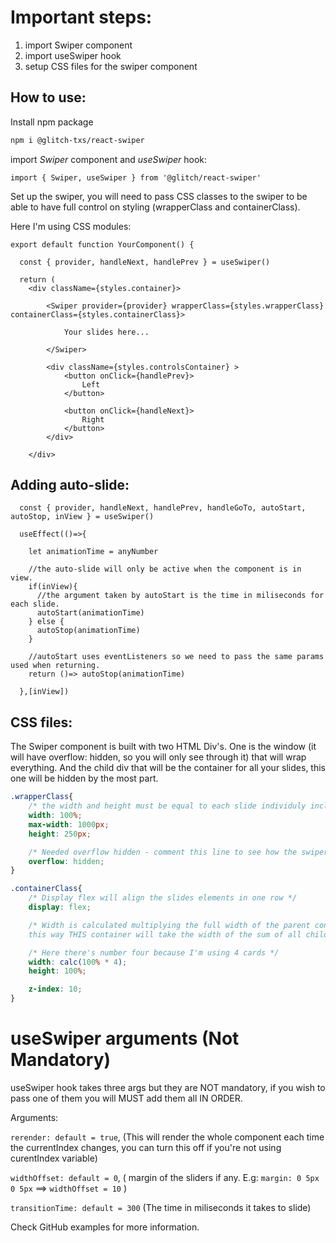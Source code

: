 # Important steps:

1. import Swiper component
2. import useSwiper hook
3. setup CSS files for the swiper component

## How to use:

Install npm package 

```bash
npm i @glitch-txs/react-swiper
```

import *Swiper* component and *useSwiper* hook:

```tsx
import { Swiper, useSwiper } from '@glitch/react-swiper'
```

Set up the swiper, you will need to pass CSS classes to the swiper to be able to have full control on styling (wrapperClass and containerClass).

Here I'm using CSS modules:

```tsx
export default function YourComponent() {

  const { provider, handleNext, handlePrev } = useSwiper()
  
  return (
    <div className={styles.container}>

        <Swiper provider={provider} wrapperClass={styles.wrapperClass} containerClass={styles.containerClass}>

            Your slides here...

        </Swiper>

        <div className={styles.controlsContainer} >
            <button onClick={handlePrev}>
                Left
            </button>

            <button onClick={handleNext}>
                Right
            </button>
        </div>

    </div>    
```

## Adding auto-slide:

```tsx
  const { provider, handleNext, handlePrev, handleGoTo, autoStart, autoStop, inView } = useSwiper()

  useEffect(()=>{

    let animationTime = anyNumber

    //the auto-slide will only be active when the component is in view.
    if(inView){
      //the argument taken by autoStart is the time in miliseconds for each slide. 
      autoStart(animationTime)
    } else {
      autoStop(animationTime)
    }

    //autoStart uses eventListeners so we need to pass the same params used when returning.
    return ()=> autoStop(animationTime)

  },[inView])
```

## CSS files:

The Swiper component is built with two HTML Div's. One is the window (it will have overflow: hidden, so you will only see through it) that will wrap everything. 
And the child div that will be the container for all your slides, this one will be hidden by the most part.

```css
.wrapperClass{
    /* the width and height must be equal to each slide individuly including their margins */
    width: 100%;
    max-width: 1000px;
    height: 250px;

    /* Needed overflow hidden - comment this line to see how the swiper works internaly */
    overflow: hidden;
}

.containerClass{
    /* Display flex will align the slides elements in one row */
    display: flex;

    /* Width is calculated multiplying the full width of the parent container by the number of slider elements inside the swiper,
    this way THIS container will take the width of the sum of all children elements. Width: calc(100% * numberOfCards) */

    /* Here there's number four because I'm using 4 cards */
    width: calc(100% * 4);
    height: 100%;

    z-index: 10;
}
```

# useSwiper arguments (Not Mandatory)

useSwiper hook takes three args but they are NOT mandatory, if you wish to pass one of them you will MUST add them all IN ORDER.

Arguments:

`rerender: default = true`, (This will render the whole component each time the currentIndex changes, you can turn this off if you're not using curentIndex variable)

`widthOffset: default = 0`, ( margin of the sliders if any. E.g: `margin: 0 5px 0 5px`  ==> `widthOffset = 10` )

`transitionTime: default = 300` (The time in miliseconds it takes to slide)


Check GitHub examples for more information.



